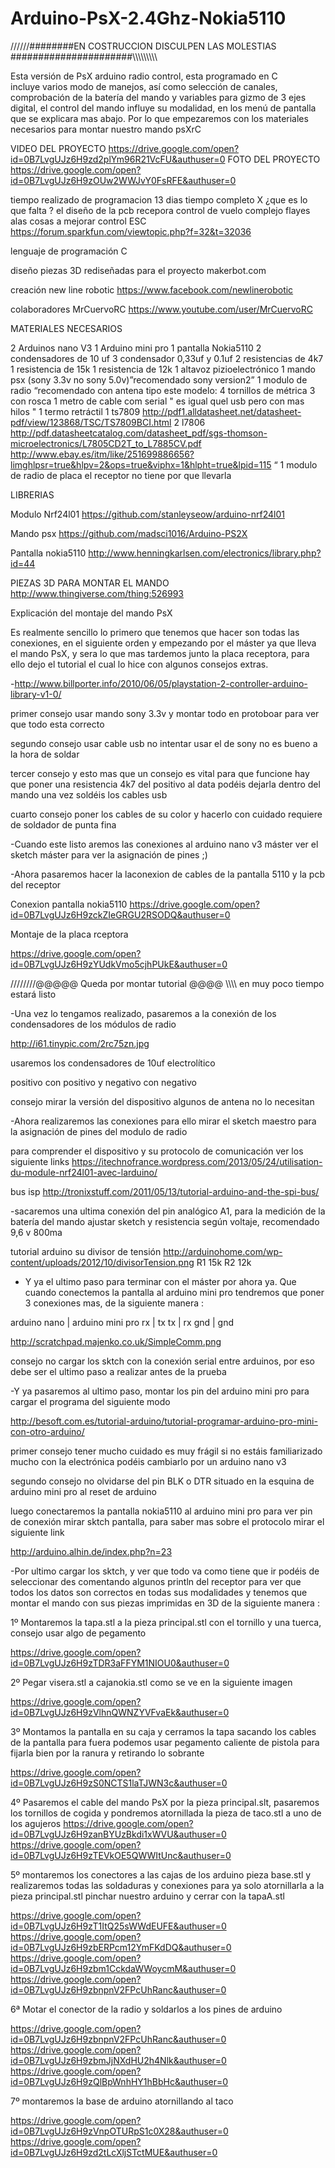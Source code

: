Arduino-PsX-2.4Ghz-Nokia5110
============================
//////########EN COSTRUCCION DISCULPEN LAS MOLESTIAS ######################\\\\\\\\\\\\\\\\\

Esta versión de PsX arduino radio control, esta programado en C  
incluye varios modo de manejos, así como selección de canales, comprobación de la batería del mando y variables para gizmo de 3 ejes digital, el control del mando influye su modalidad, en los menú de pantalla que se explicara mas abajo. Por lo que empezaremos con los materiales necesarios para montar nuestro mando psXrC 

VIDEO DEL PROYECTO
https://drive.google.com/open?id=0B7LvgUJz6H9zd2plYm96R21VcFU&authuser=0
FOTO DEL PROYECTO 
https://drive.google.com/open?id=0B7LvgUJz6H9zOUw2WWJvY0FsRFE&authuser=0

tiempo realizado de programacion 13 dias 
tiempo completo X 
¿que es lo que falta ? el diseño de la pcb recepora control de vuelo complejo flayes alas
cosas a mejorar control ESC https://forum.sparkfun.com/viewtopic.php?f=32&t=32036

lenguaje de programación C 

diseño piezas 3D rediseñadas para el proyecto makerbot.com

creación  new line robotic  https://www.facebook.com/newlinerobotic

colaboradores MrCuervoRC  https://www.youtube.com/user/MrCuervoRC 


MATERIALES NECESARIOS 

2 Arduinos nano V3
1 Arduino mini pro
1 pantalla Nokia5110 
2 condensadores de 10 uf
3 condensador 0,33uf y 0.1uf 
2 resistencias de 4k7
1 resistencia de 15k
1 resistencia de 12k
1 altavoz pizioelectrónico 
1 mando psx (sony 3.3v no sony 5.0v)”recomendado sony version2”
1 modulo de radio “recomendado con antena tipo este modelo:
4 tornillos de métrica 3 con rosca
1 metro de cable com serial " es igual quel usb pero con mas hilos "
1 termo retráctil 
1 ts7809 http://pdf1.alldatasheet.net/datasheet-pdf/view/123868/TSC/TS7809BCI.html
2 l7806 http://pdf.datasheetcatalog.com/datasheet_pdf/sgs-thomson-microelectronics/L7805CD2T_to_L7885CV.pdf
http://www.ebay.es/itm/like/251699886656?limghlpsr=true&hlpv=2&ops=true&viphx=1&hlpht=true&lpid=115 “
1 modulo de radio de placa el receptor no tiene por que llevarla 

LIBRERIAS

Modulo Nrf24l01
https://github.com/stanleyseow/arduino-nrf24l01

Mando psx
https://github.com/madsci1016/Arduino-PS2X

Pantalla nokia5110
http://www.henningkarlsen.com/electronics/library.php?id=44


PIEZAS 3D PARA MONTAR EL MANDO
http://www.thingiverse.com/thing:526993

Explicación del montaje del mando PsX 

Es realmente sencillo lo primero que tenemos que hacer son todas las conexiones, en el siguiente orden y empezando por el máster ya que lleva el mando PsX, y sera lo que mas tardemos junto la placa receptora, para ello dejo el tutorial el cual lo hice con algunos consejos extras. 

-http://www.billporter.info/2010/06/05/playstation-2-controller-arduino-library-v1-0/

primer consejo usar mando sony 3.3v y montar todo en protoboar para ver que todo esta correcto 

segundo consejo usar cable usb no intentar usar el de sony no es bueno a la hora de soldar 

tercer consejo y esto mas que un consejo es vital para que funcione hay que poner una resistencia 4k7 del positivo al data podéis dejarla dentro del mando una vez soldéis los cables usb 

cuarto consejo poner los cables de su color y hacerlo con cuidado requiere de soldador de punta fina  

-Cuando este listo aremos las conexiones al arduino nano v3 máster ver el sketch máster para ver la asignación de pines ;)


-Ahora pasaremos hacer la laconexion de cables de la pantalla 5110 y la pcb del receptor 

Conexion pantalla nokia5110
https://drive.google.com/open?id=0B7LvgUJz6H9zckZIeGRGU2RSODQ&authuser=0

Montaje de la placa rceptora

https://drive.google.com/open?id=0B7LvgUJz6H9zYUdkVmo5cjhPUkE&authuser=0

////////@@@@@ Queda por montar tutorial @@@@ \\\\\\\\
                      en muy poco tiempo estará listo 

-Una vez lo tengamos realizado, pasaremos a la conexión de los condensadores de los módulos de radio 

http://i61.tinypic.com/2rc75zn.jpg

usaremos los condensadores de 10uf electrolítico 

positivo con positivo y negativo con negativo 

consejo mirar la versión del dispositivo algunos de antena no lo necesitan 

-Ahora realizaremos las conexiones para ello mirar el sketch maestro para la asignación de pines del modulo de radio

para comprender el dispositivo y su protocolo de comunicación ver los siguiente links 
https://itechnofrance.wordpress.com/2013/05/24/utilisation-du-module-nrf24l01-avec-larduino/

bus isp
http://tronixstuff.com/2011/05/13/tutorial-arduino-and-the-spi-bus/

-sacaremos una ultima conexión del pin analógico A1, para la medición de la batería del mando ajustar sketch y resistencia según voltaje, recomendado 9,6 v 800ma 

tutorial arduino su divisor de tensión 
http://arduinohome.com/wp-content/uploads/2012/10/divisorTension.png
R1 15k R2 12k 
- Y ya el ultimo paso para terminar con el máster por ahora ya. Que cuando conectemos la pantalla al arduino mini pro tendremos que poner 3 conexiones mas, de la siguiente manera :

arduino nano  |  arduino mini pro
        rx    |             tx
        tx    |             rx
      gnd     |             gnd

http://scratchpad.majenko.co.uk/SimpleComm.png

consejo no cargar los sktch con la conexión serial entre arduinos, por eso debe ser el ultimo paso a realizar antes de la prueba 


-Y  ya pasaremos al ultimo paso, montar los pin del arduino mini pro para cargar el programa del siguiente modo  


 http://besoft.com.es/tutorial-arduino/tutorial-programar-arduino-pro-mini-con-otro-arduino/


primer consejo tener mucho cuidado es muy frágil si no estáis familiarizado mucho con la electrónica podéis cambiarlo por un arduino nano v3 

segundo consejo no olvidarse del pin BLK o DTR situado en la esquina de arduino mini pro al reset  de arduino 

luego conectaremos la pantalla nokia5110  al arduino mini pro para ver pin de conexión mirar sktch pantalla, para saber mas sobre el protocolo mirar el siguiente link

http://arduino.alhin.de/index.php?n=23

-Por ultimo cargar los sktch, y ver que todo va como tiene que ir podéis de seleccionar des comentando algunos println del receptor para ver que todos los datos son correctos en todas sus modalidades y tenemos que montar el mando con sus piezas imprimidas en 3D de la siguiente
manera :

1º Montaremos la tapa.stl  a la pieza principal.stl con el tornillo y una tuerca, consejo usar algo de pegamento 

https://drive.google.com/open?id=0B7LvgUJz6H9zTDR3aFFYM1NIOU0&authuser=0

2º Pegar visera.stl a cajanokia.stl como se ve en la siguiente imagen 

https://drive.google.com/open?id=0B7LvgUJz6H9zVlhnQWNZYVFvaEk&authuser=0

3º Montamos la pantalla en su caja y cerramos la tapa sacando los cables de la pantalla para fuera podemos usar pegamento caliente de pistola para fijarla bien por la ranura y retirando lo sobrante  

https://drive.google.com/open?id=0B7LvgUJz6H9zS0NCTS1laTJWN3c&authuser=0


4º Pasaremos el cable del mando PsX por la pieza  principal.slt, pasaremos los tornillos de cogida y pondremos atornillada la pieza de taco.stl a uno de los agujeros 
https://drive.google.com/open?id=0B7LvgUJz6H9zanBYUzBkdi1xWVU&authuser=0
https://drive.google.com/open?id=0B7LvgUJz6H9zTEVkOE5QWWItUnc&authuser=0

5º montaremos los conectores a las cajas de los arduino pieza base.stl y realizaremos todas las soldaduras y conexiones para ya solo atornillarla a la pieza principal.stl pinchar nuestro arduino y cerrar con la tapaA.stl 

https://drive.google.com/open?id=0B7LvgUJz6H9zT1ItQ25sWWdEUFE&authuser=0
https://drive.google.com/open?id=0B7LvgUJz6H9zbERPcm12YmFKdDQ&authuser=0
https://drive.google.com/open?id=0B7LvgUJz6H9zbm1CckdaWWoycmM&authuser=0
https://drive.google.com/open?id=0B7LvgUJz6H9zbnpnV2FPcUhRanc&authuser=0


6ª Motar el conector de la radio y soldarlos a los pines de arduino 

https://drive.google.com/open?id=0B7LvgUJz6H9zbnpnV2FPcUhRanc&authuser=0
https://drive.google.com/open?id=0B7LvgUJz6H9zbmJjNXdHU2h4Nlk&authuser=0
https://drive.google.com/open?id=0B7LvgUJz6H9zQlBpWnhHY1hBbHc&authuser=0

7º montaremos la base de arduino atornillando al taco 

https://drive.google.com/open?id=0B7LvgUJz6H9zVnpOTURpS1c0X28&authuser=0
https://drive.google.com/open?id=0B7LvgUJz6H9zd2tLcXljSTctMUE&authuser=0



